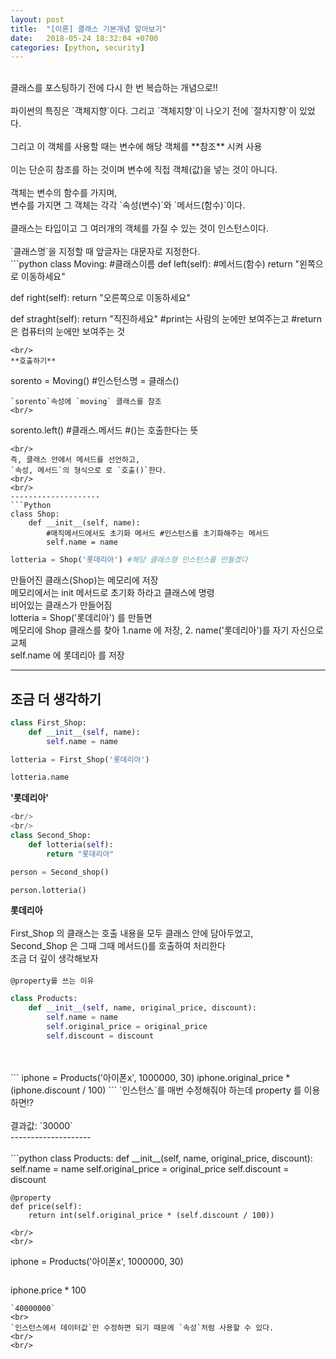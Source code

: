 ```yaml
---
layout: post
title:  "[이론] 클래스 기본개념 알아보기"
date:   2018-05-24 18:32:04 +0700
categories: [python, security]
---
```

<br>
클래스를 포스팅하기 전에 다시 한 번 복습하는 개념으로!!
<br>
<br>
파이썬의 특징은 `객체지향`이다. 그리고 `객체지향`이 나오기 전에 `절차지향`이 있었다.
<br>
<br>
그리고 이 객체를 사용할 때는 변수에 해당 객체를 **참조** 시켜 사용
<br>
<br>
이는 단순히 참조를 하는 것이며 변수에 직접 객체(값)을 넣는 것이 아니다.
<br>
<br>
객체는 변수의 함수를 가지며,<br>
변수를 가지면 그 객체는 각각 `속성(변수)`와 `메서드(함수)`이다.
<br>
<br>
클래스는 타입이고 그 여러개의 객체를 가질 수 있는 것이 인스턴스이다.
<br>
<br>
`클래스명`을 지정할 때 앞글자는 대문자로 지정한다.
<br>
```python
class Moving: #클래스이름
  def left(self): #메서드(함수)
    return "왼쪽으로 이동하세요"

  def right(self):
    return "오른쪽으로 이동하세요"

  def straght(self):
    return "직진하세요"
#print는 사람의 눈에만 보여주는고
#return 은 컴퓨터의 눈에만 보여주는 것

```
<br/>
**호출하기**
```
sorento = Moving()
#인스턴스명 = 클래스()
```
`sorento`속성에 `moving` 클래스를 참조
<br/>
```
sorento.left()
#클래스.메서드
#()는 호출한다는 뜻
```
<br/>
즉, 클래스 안에서 메서드를 선언하고,
`속성, 메서드`의 형식으로 로 `호출()`한다.
<br/>
<br/>
--------------------
```Python
class Shop:
    def __init__(self, name):
        #매직메서드에서도 초기화 메서드 #인스턴스를 초기화해주는 메서드
        self.name = name
```

```Python
lotteria = Shop('롯데리아') #해당 클래스형 인스턴스를 만들겠다
```

만들어진 클래스(Shop)는 메모리에 저장
<br/>
메모리에서는 init 메서드로 초기화 하라고 클래스에 명령
<br/>
비어있는 클래스가 만들어짐
<br/>
lotteria = Shop('롯데리아') 를 만들면
<br/>
메모리에 Shop 클래스를 찾아 1.name 에 저장, 2. name('롯데리아')를 자기 자신으로 교체
<br/>
self.name 에 롯데리아 를 저장

--------------------
## 조금 더 생각하기
```Python
class First_Shop:
    def __init__(self, name):
        self.name = name
```
```Python
lotteria = First_Shop('롯데리아')
```
```Python
lotteria.name
```
**'롯데리아'**
```Python
<br/>
<br/>
class Second_Shop:
    def lotteria(self):
        return "롯데리아"
```
```Python
person = Second_shop()
```
```Python
person.lotteria()
```
**롯데리아**
<br/><br/>
First_Shop 의 클래스는 호출 내용을 모두 클래스 안에 담아두었고,
<br/>
Second_Shop 은 그때 그때 메서드()를 호출하여 처리한다
<br/>
조금 더 깊이 생각해보자
<br/>
<br/>
`@property를 쓰는 이유`

```python
class Products:
    def __init__(self, name, original_price, discount):
        self.name = name
        self.original_price = original_price
        self.discount = discount
```
<br/>
<br/>
```
iphone = Products('아이폰x', 1000000, 30)
iphone.original_price * (iphone.discount / 100)
```
`인스턴스`를 매번 수정해줘야 하는데 property 를 이용하면!?<br/>
<br/>
결과값: `30000`
<br>
--------------------

<br/>
<br/>
```python
class Products:
    def __init__(self, name, original_price, discount):
        self.name = name
        self.original_price = original_price
        self.discount = discount

    @property
    def price(self):
        return int(self.original_price * (self.discount / 100))
```
<br/>
<br/>
```
iphone = Products('아이폰x', 1000000, 30)
```
```
iphone.price * 100
```
`40000000`
<br>
`인스턴스에서 데이터값`만 수정하면 되기 때문에 `속성`처럼 사용할 수 있다.
<br/>
<br/>
